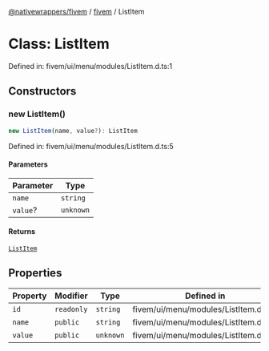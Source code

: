 [@nativewrappers/fivem](../../README.md) / [fivem](../README.md) / ListItem

# Class: ListItem

Defined in: fivem/ui/menu/modules/ListItem.d.ts:1

## Constructors

### new ListItem()

```ts
new ListItem(name, value?): ListItem
```

Defined in: fivem/ui/menu/modules/ListItem.d.ts:5

#### Parameters

| Parameter | Type |
| ------ | ------ |
| `name` | `string` |
| `value`? | `unknown` |

#### Returns

[`ListItem`](ListItem.md)

## Properties

| Property | Modifier | Type | Defined in |
| ------ | ------ | ------ | ------ |
| <a id="id"></a> `id` | `readonly` | `string` | fivem/ui/menu/modules/ListItem.d.ts:2 |
| <a id="name-1"></a> `name` | `public` | `string` | fivem/ui/menu/modules/ListItem.d.ts:3 |
| <a id="value-1"></a> `value` | `public` | `unknown` | fivem/ui/menu/modules/ListItem.d.ts:4 |
